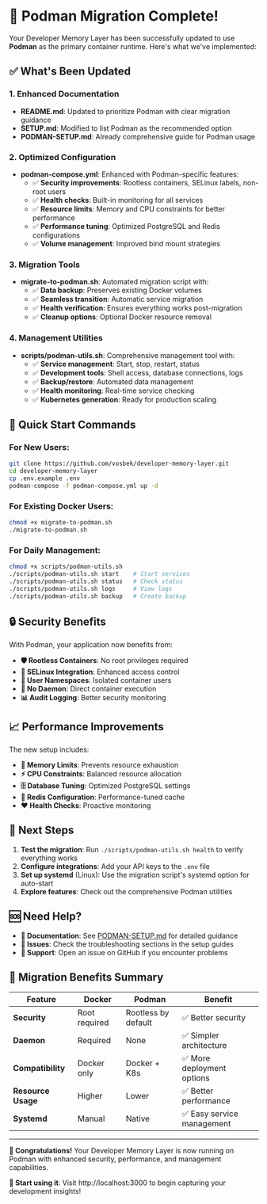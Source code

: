 # 🎉 Podman Migration Complete!

Your Developer Memory Layer has been successfully updated to use **Podman** as the primary container runtime. Here's what we've implemented:

## ✅ What's Been Updated

### 1. **Enhanced Documentation**
- **README.md**: Updated to prioritize Podman with clear migration guidance
- **SETUP.md**: Modified to list Podman as the recommended option
- **PODMAN-SETUP.md**: Already comprehensive guide for Podman usage

### 2. **Optimized Configuration**
- **podman-compose.yml**: Enhanced with Podman-specific features:
  - ✅ **Security improvements**: Rootless containers, SELinux labels, non-root users
  - ✅ **Health checks**: Built-in monitoring for all services
  - ✅ **Resource limits**: Memory and CPU constraints for better performance
  - ✅ **Performance tuning**: Optimized PostgreSQL and Redis configurations
  - ✅ **Volume management**: Improved bind mount strategies

### 3. **Migration Tools**
- **migrate-to-podman.sh**: Automated migration script with:
  - ✅ **Data backup**: Preserves existing Docker volumes
  - ✅ **Seamless transition**: Automatic service migration
  - ✅ **Health verification**: Ensures everything works post-migration
  - ✅ **Cleanup options**: Optional Docker resource removal

### 4. **Management Utilities**
- **scripts/podman-utils.sh**: Comprehensive management tool with:
  - ✅ **Service management**: Start, stop, restart, status
  - ✅ **Development tools**: Shell access, database connections, logs
  - ✅ **Backup/restore**: Automated data management
  - ✅ **Health monitoring**: Real-time service checking
  - ✅ **Kubernetes generation**: Ready for production scaling

## 🚀 Quick Start Commands

### For New Users:
```bash
git clone https://github.com/vosbek/developer-memory-layer.git
cd developer-memory-layer
cp .env.example .env
podman-compose -f podman-compose.yml up -d
```

### For Existing Docker Users:
```bash
chmod +x migrate-to-podman.sh
./migrate-to-podman.sh
```

### For Daily Management:
```bash
chmod +x scripts/podman-utils.sh
./scripts/podman-utils.sh start    # Start services
./scripts/podman-utils.sh status   # Check status
./scripts/podman-utils.sh logs     # View logs
./scripts/podman-utils.sh backup   # Create backup
```

## 🔒 Security Benefits

With Podman, your application now benefits from:

- **🛡️ Rootless Containers**: No root privileges required
- **🔐 SELinux Integration**: Enhanced access control
- **👤 User Namespaces**: Isolated container users
- **🚫 No Daemon**: Direct container execution
- **📊 Audit Logging**: Better security monitoring

## 📈 Performance Improvements

The new setup includes:

- **💾 Memory Limits**: Prevents resource exhaustion
- **⚡ CPU Constraints**: Balanced resource allocation
- **🗄️ Database Tuning**: Optimized PostgreSQL settings
- **🚀 Redis Configuration**: Performance-tuned cache
- **❤️ Health Checks**: Proactive monitoring

## 🎯 Next Steps

1. **Test the migration**: Run `./scripts/podman-utils.sh health` to verify everything works
2. **Configure integrations**: Add your API keys to the `.env` file
3. **Set up systemd** (Linux): Use the migration script's systemd option for auto-start
4. **Explore features**: Check out the comprehensive Podman utilities

## 🆘 Need Help?

- **📖 Documentation**: See [PODMAN-SETUP.md](./PODMAN-SETUP.md) for detailed guidance
- **🐛 Issues**: Check the troubleshooting sections in the setup guides
- **💬 Support**: Open an issue on GitHub if you encounter problems

## 🎊 Migration Benefits Summary

| Feature | Docker | Podman | Benefit |
|---------|--------|--------|---------|
| **Security** | Root required | Rootless by default | ✅ Better security |
| **Daemon** | Required | None | ✅ Simpler architecture |
| **Compatibility** | Docker only | Docker + K8s | ✅ More deployment options |
| **Resource Usage** | Higher | Lower | ✅ Better performance |
| **Systemd** | Manual | Native | ✅ Easy service management |

---

**🎉 Congratulations!** Your Developer Memory Layer is now running on Podman with enhanced security, performance, and management capabilities.

**🚀 Start using it**: Visit http://localhost:3000 to begin capturing your development insights!
